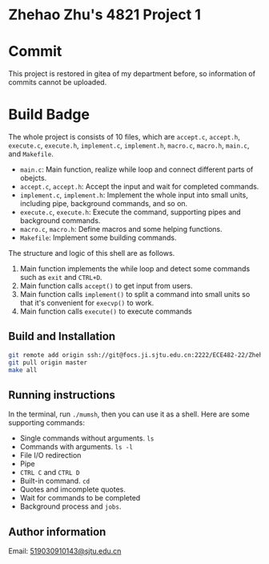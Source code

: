 # Zhehao Zhu's 4821 Project 1

# Commit

This project is restored in gitea of my department before, so information of commits cannot be uploaded.

# Build Badge

The whole project is consists of 10 files, which are `accept.c`, `accept.h`, `execute.c`, `execute.h`, `implement.c`, `implement.h`, `macro.c`, `macro.h`, `main.c`, and `Makefile`.
* `main.c`: Main function, realize while loop and connect different parts of obejcts.
* `accept.c`, `accept.h`: Accept the input and wait for completed commands.
* `implement.c`, `implement.h`: Implement the whole input into small units, including pipe, background commands, and so on.
* `execute.c`, `execute.h`: Execute the command, supporting pipes and background commands.
* `macro.c`, `macro.h`: Define macros and some helping functions.
* `Makefile`: Implement some building commands.

The structure and logic of this shell are as follows.
1. Main function implements the while loop and detect some commands such as `exit` and `CTRL+D`.
2. Main function calls `accept()` to get input from users.
3. Main function calls `implement()` to split a command into small units so that it's convenient for `execvp()` to work.
4. Main function calls `execute()` to execute commands

## Build and Installation

```bash
git remote add origin ssh://git@focs.ji.sjtu.edu.cn:2222/ECE482-22/ZhehaoZhu519030910143-p1.git
git pull origin master
make all
```

## Running instructions

In the terminal, run `./mumsh`, then you can use it as a shell. Here are some supporting commands:
* Single commands without arguments. `ls`
* Commands with arguments. `ls -l`
* File I/O redirection
* Pipe
* `CTRL C` and `CTRL D`
* Built-in command. `cd`
* Quotes and imcomplete quotes.
* Wait for commands to be completed
* Background process and `jobs`.

## Author information

Email: 519030910143@sjtu.edu.cn
